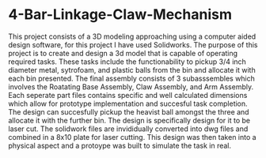 # 4-Bar-Linkage-Claw-Mechanism
This project consists of a 3D modeling approaching using a computer aided design software, for this project I have used Solidworks. The purpose of this project is to create and design a 3d model that is capable of operating required tasks. These tasks include the functionability to pickup 3/4 inch diameter metal, sytrofoam, and plastic balls from the bin and allocate it with each bin presented. The final assembly consists of 3 subasssembles which involves the Roatating Base Assembly, Claw Assembly, and Arm Assembly. Each seperate part files contains specific and well calculated dimensions which allow for prototype implementation and succesful task completion. The design can succesfully pickup the heavist ball amongst the three and allocate it with the further bin. The design is specifically design for it to be laser cut. The solidwork files are invididually converted into dwg files and combined in a 8x10 plate for laser cutting. This design was then taken into a physical aspect and a protoype was built to simulate the task in real. 
